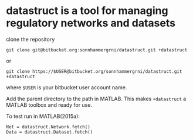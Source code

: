 # datastruct is a tool for managing regulatory networks and datasets

clone the repository
```
git clone git@bitbucket.org:sonnhammergrni/datastruct.git +datastruct
```
or 
```
git clone https://$USER@bitbucket.org/sonnhammergrni/datastruct.git +datastruct
```

where `$USER` is your bitbucket user account name.

Add the parent directory to the path in MATLAB. This makes `+datastruct` a MATLAB toolbox and ready for use.

To test run in MATLAB(2015a):

    Net = datastruct.Network.fetch()
    Data = datastruct.Dataset.fetch()